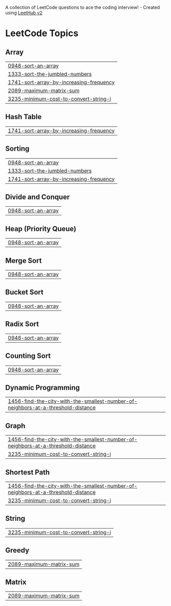 A collection of LeetCode questions to ace the coding interview! - Created using [LeetHub v2](https://github.com/arunbhardwaj/LeetHub-2.0)
<!---LeetCode Topics Start-->
# LeetCode Topics
## Array
|  |
| ------- |
| [0948-sort-an-array](https://github.com/jekjeki/my-leetcode/tree/master/0948-sort-an-array) |
| [1333-sort-the-jumbled-numbers](https://github.com/jekjeki/my-leetcode/tree/master/1333-sort-the-jumbled-numbers) |
| [1741-sort-array-by-increasing-frequency](https://github.com/jekjeki/my-leetcode/tree/master/1741-sort-array-by-increasing-frequency) |
| [2089-maximum-matrix-sum](https://github.com/jekjeki/my-leetcode/tree/master/2089-maximum-matrix-sum) |
| [3235-minimum-cost-to-convert-string-i](https://github.com/jekjeki/my-leetcode/tree/master/3235-minimum-cost-to-convert-string-i) |
## Hash Table
|  |
| ------- |
| [1741-sort-array-by-increasing-frequency](https://github.com/jekjeki/my-leetcode/tree/master/1741-sort-array-by-increasing-frequency) |
## Sorting
|  |
| ------- |
| [0948-sort-an-array](https://github.com/jekjeki/my-leetcode/tree/master/0948-sort-an-array) |
| [1333-sort-the-jumbled-numbers](https://github.com/jekjeki/my-leetcode/tree/master/1333-sort-the-jumbled-numbers) |
| [1741-sort-array-by-increasing-frequency](https://github.com/jekjeki/my-leetcode/tree/master/1741-sort-array-by-increasing-frequency) |
## Divide and Conquer
|  |
| ------- |
| [0948-sort-an-array](https://github.com/jekjeki/my-leetcode/tree/master/0948-sort-an-array) |
## Heap (Priority Queue)
|  |
| ------- |
| [0948-sort-an-array](https://github.com/jekjeki/my-leetcode/tree/master/0948-sort-an-array) |
## Merge Sort
|  |
| ------- |
| [0948-sort-an-array](https://github.com/jekjeki/my-leetcode/tree/master/0948-sort-an-array) |
## Bucket Sort
|  |
| ------- |
| [0948-sort-an-array](https://github.com/jekjeki/my-leetcode/tree/master/0948-sort-an-array) |
## Radix Sort
|  |
| ------- |
| [0948-sort-an-array](https://github.com/jekjeki/my-leetcode/tree/master/0948-sort-an-array) |
## Counting Sort
|  |
| ------- |
| [0948-sort-an-array](https://github.com/jekjeki/my-leetcode/tree/master/0948-sort-an-array) |
## Dynamic Programming
|  |
| ------- |
| [1456-find-the-city-with-the-smallest-number-of-neighbors-at-a-threshold-distance](https://github.com/jekjeki/my-leetcode/tree/master/1456-find-the-city-with-the-smallest-number-of-neighbors-at-a-threshold-distance) |
## Graph
|  |
| ------- |
| [1456-find-the-city-with-the-smallest-number-of-neighbors-at-a-threshold-distance](https://github.com/jekjeki/my-leetcode/tree/master/1456-find-the-city-with-the-smallest-number-of-neighbors-at-a-threshold-distance) |
| [3235-minimum-cost-to-convert-string-i](https://github.com/jekjeki/my-leetcode/tree/master/3235-minimum-cost-to-convert-string-i) |
## Shortest Path
|  |
| ------- |
| [1456-find-the-city-with-the-smallest-number-of-neighbors-at-a-threshold-distance](https://github.com/jekjeki/my-leetcode/tree/master/1456-find-the-city-with-the-smallest-number-of-neighbors-at-a-threshold-distance) |
| [3235-minimum-cost-to-convert-string-i](https://github.com/jekjeki/my-leetcode/tree/master/3235-minimum-cost-to-convert-string-i) |
## String
|  |
| ------- |
| [3235-minimum-cost-to-convert-string-i](https://github.com/jekjeki/my-leetcode/tree/master/3235-minimum-cost-to-convert-string-i) |
## Greedy
|  |
| ------- |
| [2089-maximum-matrix-sum](https://github.com/jekjeki/my-leetcode/tree/master/2089-maximum-matrix-sum) |
## Matrix
|  |
| ------- |
| [2089-maximum-matrix-sum](https://github.com/jekjeki/my-leetcode/tree/master/2089-maximum-matrix-sum) |
<!---LeetCode Topics End-->